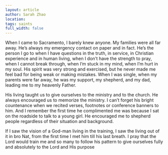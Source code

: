 ```yaml
---
layout: article
author: Sarah Zhao
location: 
tags: saints
full_width: false
---
```

When I came to Sacramento, I barely knew anyone. My families were all far away. He’s always my emergency contact on paper and in fact. He’s the person I go to when I have questions in the truth, in service, in Christian experience and in human living, when I don’t have the strength to pray, when I cannot break through, when I’m stuck in my mind, when I’m hurt in my soul. His spirit was very strong and exercised, but he never made me feel bad for being weak or making mistakes. When I was single, when my parents were far away, he was my support, my shepherd, and my dad, leading me to my heavenly Father. 

His living taught us to give ourselves to the ministry and to the church. He always encouraged us to memorize the ministry. I can’t forget his bright countenance when we recited verses, footnotes or conference banners to him. And I remember the first time he complimented me was because I sat on the roadside to talk to a young girl. He encouraged me to shepherd people regardless of their situation and background. 

If I saw the vision of a God-man living in the training, I saw the living out of it in bro Nat, from the first time I met him till his last breath. I pray that the Lord would train me and so many to follow his pattern to give ourselves fully and absolutely to the Lord and His purpose
